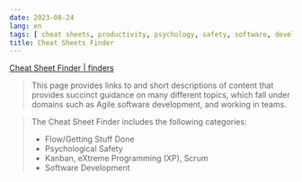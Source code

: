 ```yaml
---
date: 2023-08-24
lang: en
tags: [ cheat sheets, productivity, psychology, safety, software, development, kanban, xp, scrum ]
title: Cheat Sheets Finder
---
```


[Cheat Sheet Finder | finders](https://gphiliprogers.github.io/finders/cheatsheetfinder)

> This page provides links to and short descriptions of content that provides succinct guidance on many different topics, which fall under domains such as Agile software development, and working in teams.

> The Cheat Sheet Finder includes the following categories:
>
> * Flow/Getting Stuff Done
> * Psychological Safety
> * Kanban, eXtreme Programming (XP), Scrum
> * Software Development
